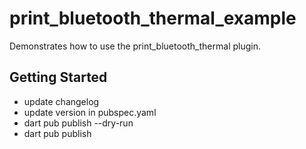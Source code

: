 # print_bluetooth_thermal_example

Demonstrates how to use the print_bluetooth_thermal plugin.

## Getting Started
- update changelog
- update version in pubspec.yaml
- dart pub publish --dry-run
- dart pub publish
